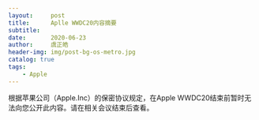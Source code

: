 ```yaml
---
layout:     post
title:      Aplle WWDC20内容摘要 
subtitle:   
date:       2020-06-23 
author:     虞正皓
header-img: img/post-bg-os-metro.jpg
catalog: true 
tags:
    - Apple
---
```

根据苹果公司（Apple.Inc）的保密协议规定，在Apple WWDC20结束前暂时无法向您公开此内容。请在相关会议结束后查看。